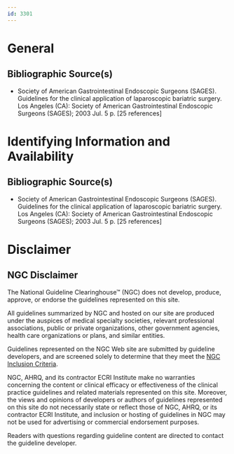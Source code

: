 ```yaml
---
id: 3301
---
```


# General

## Bibliographic Source(s)

- Society of American Gastrointestinal Endoscopic Surgeons (SAGES). Guidelines for the clinical application of laparoscopic bariatric surgery. Los Angeles (CA): Society of American Gastrointestinal Endoscopic Surgeons (SAGES); 2003 Jul. 5 p. [25 references]

# Identifying Information and Availability

## Bibliographic Source(s)

- Society of American Gastrointestinal Endoscopic Surgeons (SAGES). Guidelines for the clinical application of laparoscopic bariatric surgery. Los Angeles (CA): Society of American Gastrointestinal Endoscopic Surgeons (SAGES); 2003 Jul. 5 p. [25 references]

# Disclaimer

## NGC Disclaimer

The National Guideline Clearinghouse™ (NGC) does not develop, produce, approve, or endorse the guidelines represented on this site.

All guidelines summarized by NGC and hosted on our site are produced under the auspices of medical specialty societies, relevant professional associations, public or private organizations, other government agencies, health care organizations or plans, and similar entities.

Guidelines represented on the NGC Web site are submitted by guideline developers, and are screened solely to determine that they meet the [NGC Inclusion Criteria](/help-and-about/summaries/inclusion-criteria).

NGC, AHRQ, and its contractor ECRI Institute make no warranties concerning the content or clinical efficacy or effectiveness of the clinical practice guidelines and related materials represented on this site. Moreover, the views and opinions of developers or authors of guidelines represented on this site do not necessarily state or reflect those of NGC, AHRQ, or its contractor ECRI Institute, and inclusion or hosting of guidelines in NGC may not be used for advertising or commercial endorsement purposes.

Readers with questions regarding guideline content are directed to contact the guideline developer.

